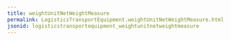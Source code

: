 ```yaml
---
title: weightUnitNetWeightMeasure
permalink: LogisticsTransportEquipment.weightUnitNetWeightMeasure.html
jsonid: logisticstransportequipment_weightunitnetweightmeasure
---
```

